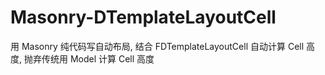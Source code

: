 # Masonry-DTemplateLayoutCell

用 Masonry 纯代码写自动布局, 结合 FDTemplateLayoutCell 自动计算 Cell 高度, 抛弃传统用 Model 计算 Cell 高度
